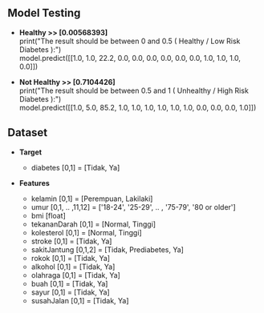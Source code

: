 ## Model Testing

- **Healthy >> [0.00568393]** <br>
print("The result should be between 0 and 0.5 ( Healthy / Low Risk Diabetes ):") <br>
model.predict([[1.0, 1.0, 22.2, 0.0, 0.0, 0.0, 0.0, 0.0, 0.0, 1.0, 1.0, 1.0, 0.0]])

- **Not Healthy >> [0.7104426]** <br>
print("The result should be between 0.5 and 1 ( Unhealthy / High Risk Diabetes ):") <br>
model.predict([[1.0, 5.0, 85.2, 1.0, 1.0, 1.0, 1.0, 1.0, 1.0, 0.0, 0.0, 0.0, 1.0]])



## Dataset

- **Target**
  - diabetes [0,1] = [Tidak, Ya]

- **Features**
  - kelamin [0,1] = [Perempuan, Lakilaki]
  - umur [0,1, .. ,11,12] = ['18-24', '25-29', .. , '75-79', '80 or older']
  - bmi [float]
  - tekananDarah [0,1] = [Normal, Tinggi]
  - kolesterol [0,1] = [Normal, Tinggi]
  - stroke [0,1] = [Tidak, Ya]
  - sakitJantung [0,1,2] = [Tidak, Prediabetes, Ya]
  - rokok [0,1] = [Tidak, Ya]
  - alkohol [0,1] = [Tidak, Ya]
  - olahraga [0,1] = [Tidak, Ya]
  - buah [0,1] = [Tidak, Ya]
  - sayur [0,1] = [Tidak, Ya]
  - susahJalan [0,1] = [Tidak, Ya]
